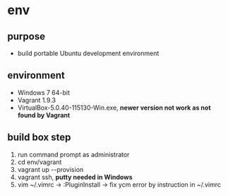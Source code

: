 # env

## purpose
* build portable Ubuntu development environment

## environment
* Windows 7 64-bit
* Vagrant 1.9.3
* VirtualBox-5.0.40-115130-Win.exe, **newer version not work as not found by Vagrant**

## build box step
1. run command prompt as administrator
2. cd env/vagrant
3. vagrant up --provision
4. vagrant ssh, **putty needed in Windows**
5. vim ~/.vimrc -> :PluginInstall -> fix ycm error by instruction in ~/.vimrc

